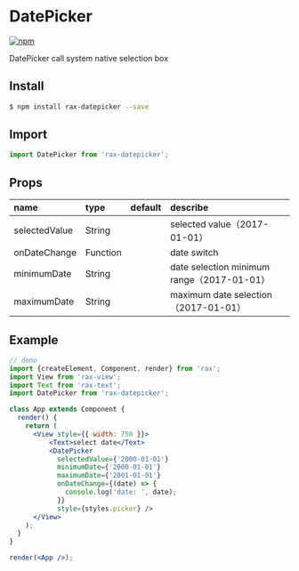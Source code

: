 # DatePicker 

[![npm](https://img.shields.io/npm/v/rax-datapicker.svg)](https://www.npmjs.com/package/rax-datapicker)

DatePicker call system native selection box

## Install

```bash
$ npm install rax-datepicker --save
```

## Import

```jsx
import DatePicker from 'rax-datepicker';
```

## Props

| name      | type       | default  | describe   |
| :------ | :------- | :--- | :--- |
| selectedValue | String |      | selected value（2017-01-01） |
| onDateChange | Function |      | date switch |
| minimumDate | String |      | date selection minimum range（2017-01-01） |
| maximumDate | String |      | maximum date selection（2017-01-01） |

## Example

```jsx
// demo
import {createElement, Component, render} from 'rax';
import View from 'rax-view';
import Text from 'rax-text';
import DatePicker from 'rax-datepicker';

class App extends Component {
  render() {
    return (
      <View style={{ width: 750 }}>
          <Text>select date</Text>
          <DatePicker 
            selectedValue={'2000-01-01'}
            minimumDate={'2000-01-01'}
            maximumDate={'2001-01-01'}
            onDateChange={(date) => {
              console.log('date: ', date);
            }}
            style={styles.picker} />
      </View>
    );
  }
}

render(<App />);
```